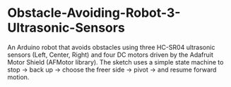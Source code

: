 # Obstacle-Avoiding-Robot-3-Ultrasonic-Sensors
An Arduino robot that avoids obstacles using three HC-SR04 ultrasonic sensors (Left, Center, Right) and four DC motors driven by the Adafruit Motor Shield (AFMotor library). The sketch uses a simple state machine to stop → back up → choose the freer side → pivot → and resume forward motion.
